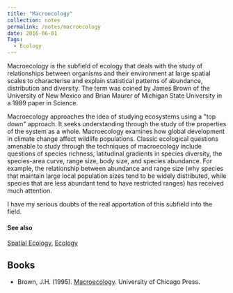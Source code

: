 ```yaml
---
title: "Macroecology"
collection: notes
permalink: /notes/macroecology
date: 2016-06-01
Tags:
  - Ecology
---
```


Macroecology is the subfield of ecology that deals with the study of relationships between organisms and their environment at large spatial scales to characterise and explain statistical patterns of abundance, distribution and diversity. The term was coined by James Brown of the University of New Mexico and Brian Maurer of Michigan State University in a 1989 paper in Science.

Macroecology approaches the idea of studying ecosystems using a "top down" approach. It seeks understanding through the study of the properties of the system as a whole.
Macroecology examines how global development in climate change affect wildlife populations. Classic ecological questions amenable to study through the techniques of macroecology include questions of species richness, latitudinal gradients in species diversity, the species-area curve, range size, body size, and species abundance. For example, the relationship between abundance and range size (why species that maintain large local population sizes tend to be widely distributed, while species that are less abundant tend to have restricted ranges) has received much attention.

I have my serious doubts of the real apportation of this subfield into the field.


#### See also
[Spatial Ecology](/notes/spatial_ecology), [Ecology](/notes/ecology)






## Books
* Brown, J.H. (1995). [Macroecology](https://www.goodreads.com/book/show/1922944.Macroecology). University of Chicago Press.


